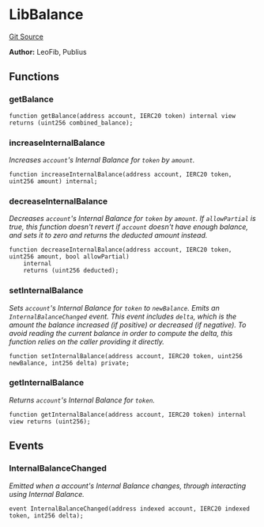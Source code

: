 # LibBalance
[Git Source](https://github.com/KlimaDAO/klimadao-solidity/blob/36109e4551048e978d232da5905a9cf6eaf3e3e2/src/infinity/libraries/Token/LibBalance.sol)

**Author:**
LeoFib, Publius


## Functions
### getBalance


```solidity
function getBalance(address account, IERC20 token) internal view returns (uint256 combined_balance);
```

### increaseInternalBalance

*Increases `account`'s Internal Balance for `token` by `amount`.*


```solidity
function increaseInternalBalance(address account, IERC20 token, uint256 amount) internal;
```

### decreaseInternalBalance

*Decreases `account`'s Internal Balance for `token` by `amount`. If `allowPartial` is true, this function
doesn't revert if `account` doesn't have enough balance, and sets it to zero and returns the deducted amount
instead.*


```solidity
function decreaseInternalBalance(address account, IERC20 token, uint256 amount, bool allowPartial)
    internal
    returns (uint256 deducted);
```

### setInternalBalance

*Sets `account`'s Internal Balance for `token` to `newBalance`.
Emits an `InternalBalanceChanged` event. This event includes `delta`, which is the amount the balance increased
(if positive) or decreased (if negative). To avoid reading the current balance in order to compute the delta,
this function relies on the caller providing it directly.*


```solidity
function setInternalBalance(address account, IERC20 token, uint256 newBalance, int256 delta) private;
```

### getInternalBalance

*Returns `account`'s Internal Balance for `token`.*


```solidity
function getInternalBalance(address account, IERC20 token) internal view returns (uint256);
```

## Events
### InternalBalanceChanged
*Emitted when a account's Internal Balance changes, through interacting using Internal Balance.*


```solidity
event InternalBalanceChanged(address indexed account, IERC20 indexed token, int256 delta);
```

